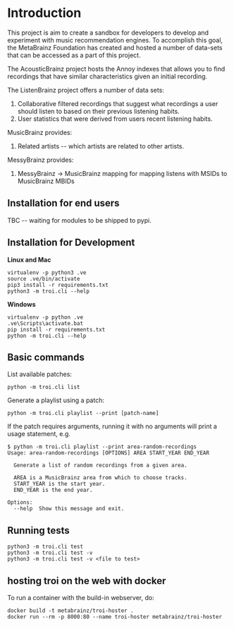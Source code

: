 # Introduction

This project is aim to create a sandbox for developers to develop and
experiment with music recommendation engines. To accomplish this goal,
the MetaBrainz Foundation has created and hosted a number of data-sets
that can be accessed as a part of this project.

The AcousticBrainz project hosts the Annoy indexes that allows
you to find recordings that have similar characteristics given an initial recording.

The ListenBrainz project offers a number of data sets:

1. Collaborative filtered recordings that suggest what recordings a
user should listen to based on their previous listening habits.
2. User statistics that were derived from users recent listening
habits.

MusicBrainz provides:

1. Related artists -- which artists are related to other artists.

MessyBrainz provides:

1. MessyBrainz -> MusicBrainz mapping for mapping listens with MSIDs
   to MusicBrainz MBIDs


## Installation for end users

TBC -- waiting for modules to be shipped to pypi.

## Installation for Development

**Linux and Mac**

```
virtualenv -p python3 .ve
source .ve/bin/activate
pip3 install -r requirements.txt
python3 -m troi.cli --help
```

**Windows**

```
virtualenv -p python .ve
.ve\Scripts\activate.bat
pip install -r requirements.txt
python -m troi.cli --help
```

## Basic commands

List available patches:

    python -m troi.cli list

Generate a playlist using a patch:

    python -m troi.cli playlist --print [patch-name]

If the patch requires arguments, running it with no arguments will print a usage statement, e.g.

    $ python -m troi.cli playlist --print area-random-recordings
    Usage: area-random-recordings [OPTIONS] AREA START_YEAR END_YEAR
   
      Generate a list of random recordings from a given area.
   
      AREA is a MusicBrainz area from which to choose tracks.
      START_YEAR is the start year.
      END_YEAR is the end year.
   
    Options:
      --help  Show this message and exit.

## Running tests

```
python3 -m troi.cli test
python3 -m troi.cli test -v
python3 -m troi.cli test -v <file to test>
```

## hosting troi on the web with docker

To run a container with the build-in webserver, do:

```
docker build -t metabrainz/troi-hoster .
docker run --rm -p 8000:80 --name troi-hoster metabrainz/troi-hoster
```

